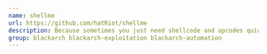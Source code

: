 ```yaml
---
name: shellme
url: https://github.com/hatRiot/shellme
description: Because sometimes you just need shellcode and opcodes quickly.
group: blackarch blackarch-exploitation blackarch-automation
---
```

